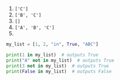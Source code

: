 1. `['C']`
2. `['B', 'C']`
3. `[]`
4. `['A', 'B', 'C']`
5.

```python
my_list = [1, 2, "in", True, "ABC"]

print(1 in my_list)  # outputs True
print("A" not in my_list)  # outputs True
print(3 not in my_list)  # outputs True
print(False in my_list)  # outputs False

```